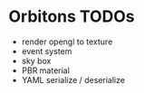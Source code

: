 # Orbitons TODOs

- render opengl to texture
- event system
- sky box
- PBR material
- YAML serialize / deserialize
